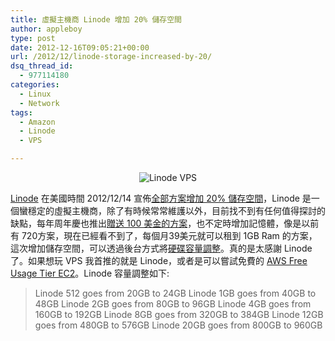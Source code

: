 ```yaml
---
title: 虛擬主機商 Linode 增加 20% 儲存空間
author: appleboy
type: post
date: 2012-12-16T09:05:21+00:00
url: /2012/12/linode-storage-increased-by-20/
dsq_thread_id:
  - 977114180
categories:
  - Linux
  - Network
tags:
  - Amazon
  - Linode
  - VPS

---
```

<div style="margin: 0 auto; text-align: center;">
  <img src="https://i1.wp.com/www.linode.com/images/linode_logo_gray.png?w=840" alt="Linode VPS" data-recalc-dims="1" />
</div>

<a href="http://www.linode.com/" target="_blank">Linode</a> 在美國時間 2012/12/14 宣佈<a href="http://blog.linode.com/2012/12/14/storage-increased-by-20/" target="_blank">全部方案增加 20% 儲存空間</a>，Linode 是一個蠻穩定的虛擬主機商，除了有時候常常維護以外，目前找不到有任何值得探討的缺點，每年周年慶也推出<a href="http://blog.wu-boy.com/2010/12/%E8%99%9B%E6%93%AC%E4%B8%BB%E6%A9%9F-vps-linode-%E8%B4%88%E9%80%81-100000-%E7%BE%8E%E5%85%83%E7%B5%A6%E6%96%B0%E8%A8%BB%E5%86%8A%E6%9C%83%E5%93%A1/" target="_blank">贈送 100 美金的方案</a>，也不定時增加記憶體，像是以前有 720方案，現在已經看不到了，每個月39美元就可以租到 1GB Ram 的方案，這次增加儲存空間，可以透過後台方式將<a href="https://library.linode.com/disk-images-config-profiles#sph_resizing-a-disk-image" target="_blank">硬碟容量調整</a>。真的是太感謝 Linode 了。如果想玩 VPS 我首推的就是 Linode，或者是可以嘗試免費的 <a href="http://aws.amazon.com/free/" target="_blank">AWS Free Usage Tier EC2</a>。Linode 容量調整如下: 

> Linode 512 goes from 20GB to 24GB Linode 1GB goes from 40GB to 48GB Linode 2GB goes from 80GB to 96GB Linode 4GB goes from 160GB to 192GB Linode 8GB goes from 320GB to 384GB Linode 12GB goes from 480GB to 576GB Linode 20GB goes from 800GB to 960GB